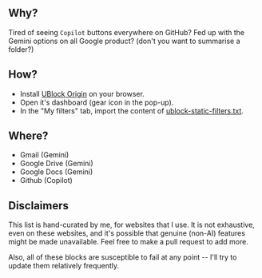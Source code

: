 ## Why?

Tired of seeing `Copilot` buttons everywhere on GitHub? Fed up with the Gemini options on all Google product? (don't you want to summarise a folder?)

## How?

- Install [UBlock Origin](https://ublockorigin.com/) on your browser.
- Open it's dashboard (gear icon in the pop-up).
- In the "My filters" tab, import the content of [ublock-static-filters.txt](./ublock-static-filters.txt).

## Where?

- Gmail (Gemini)
- Google Drive (Gemini)
- Google Docs (Gemini)
- Github (Copilot)

## Disclaimers

This list is hand-curated by me, for websites that I use. It is not exhaustive, even on these websites, and it's possible that genuine (non-AI) features might be made unavailable. Feel free to make a pull request to add more.

Also, all of these blocks are susceptible to fail at any point -- I'll try to update them relatively frequently.
